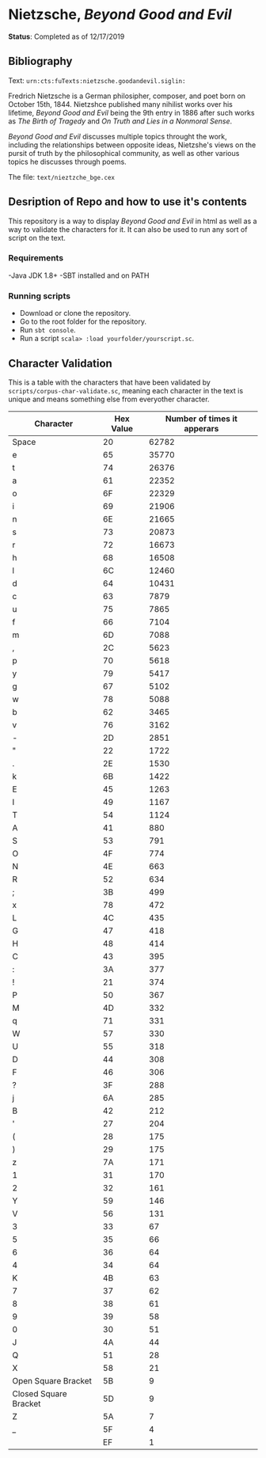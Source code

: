 # Nietzsche, *Beyond Good and Evil*

**Status**: Completed as of 12/17/2019

## Bibliography
Text: `urn:cts:fuTexts:nietzsche.goodandevil.siglin:`

Fredrich Nietzsche is a German philosipher, composer, and poet born on October 15th, 1844. Nietzshce published many nihilist works over his lifetime, *Beyond Good and Evil* being the 9th entry in 1886 after such works as *The Birth of Tragedy* and *On Truth and Lies in a Nonmoral Sense*.

*Beyond Good and Evil* discusses multiple topics throught the work, including the relationships between opposite ideas, Nietzshe's views on the pursit of truth by the philosophical community, as well as other various topics he discusses through poems.

The file: `text/nieztzche_bge.cex`

## Desription of Repo and how to use it's contents

This repository is a way to display *Beyond Good and Evil* in html as well as a way to validate the characters for it. It can also be used to run any sort of script on the text.

### Requirements
-Java JDK 1.8+
-SBT installed and on PATH

### Running scripts
- Download or clone the repository.
- Go to the root folder for the repository.
- Run `sbt console`.
- Run a script `scala> :load yourfolder/yourscript.sc`.

## Character Validation
This is a table with the characters that have been validated by `scripts/corpus-char-validate.sc`, meaning each character in the text is unique and means something else from everyother character.

| Character | Hex Value | Number of times it apperars |
| ----------- | ----------- | ----------- |
| Space | 20 | 62782 | 
| e | 65 | 35770 |
| t | 74 | 26376 | 
| a | 61 | 22352 |
| o | 6F | 22329 | 
| i | 69 | 21906 |
| n | 6E | 21665 | 
| s | 73 | 20873 |
| r | 72 | 16673 | 
| h | 68 | 16508 |
| l | 6C | 12460 | 
| d | 64 | 10431 |
| c | 63 | 7879 | 
| u | 75 | 7865 |
| f | 66 | 7104 | 
| m | 6D | 7088 |
| , | 2C | 5623 | 
| p | 70 | 5618 |
| y | 79 | 5417 | 
| g | 67 | 5102 |
| w | 78 | 5088 | 
| b | 62 | 3465 |
| v | 76 | 3162 | 
| - | 2D | 2851 |
| " | 22 | 1722 | 
| . | 2E | 1530 |
| k | 6B | 1422 | 
| E | 45 | 1263 |
| I | 49 | 1167 | 
| T | 54 | 1124 |
| A | 41 | 880 | 
| S | 53 | 791 | 
| O | 4F | 774 | 
| N | 4E | 663 | 
| R | 52 | 634 | 
| ; | 3B | 499 | 
| x | 78 | 472 | 
| L | 4C | 435 | 
| G | 47 | 418 | 
| H | 48 | 414 | 
| C | 43 | 395 | 
| : | 3A | 377 | 
| ! | 21 | 374 | 
| P | 50 | 367 | 
| M | 4D | 332 | 
| q | 71 | 331 | 
| W | 57 | 330 | 
| U | 55 | 318 | 
| D | 44 | 308 | 
| F | 46 | 306 | 
| ? | 3F | 288 | 
| j | 6A | 285 | 
| B | 42 | 212 | 
| ' | 27 | 204 | 
| ( | 28 | 175 | 
| ) | 29 | 175 | 
| z | 7A | 171 | 
| 1 | 31 | 170 | 
| 2 | 32 | 161 | 
| Y | 59 | 146 | 
| V | 56 | 131 | 
| 3 | 33 | 67 | 
| 5 | 35 | 66 | 
| 6 | 36 | 64 | 
| 4 | 34 | 64 | 
| K | 4B | 63 | 
| 7 | 37 | 62 | 
| 8 | 38 | 61 | 
| 9 | 39 | 58 | 
| 0 | 30 | 51 | 
| J | 4A | 44 | 
| Q | 51 | 28 | 
| X | 58 | 21 | 
| Open Square Bracket | 5B | 9 | 
| Closed Square Bracket | 5D | 9 | 
| Z | 5A | 7 | 
| _ | 5F | 4 | 
| ﻿ | EF | 1 |
